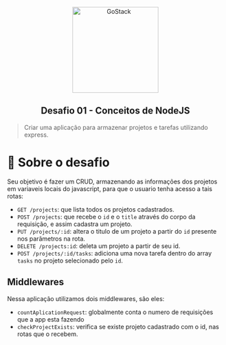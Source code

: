 <p align="center">
  <img alt="GoStack" src="https://rocketseat-cdn.s3-sa-east-1.amazonaws.com/bootcamp-header.png" width="200px" />
</p>
  
<h2 align="center">
  Desafio 01 - Conceitos de NodeJS
</h2>

 <blockquote>
   Criar uma aplicação para armazenar projetos e tarefas utilizando express.
 </blockquote>

# :pushpin: Sobre o desafio

<p>Seu objetivo é fazer um CRUD, armazenando as informações dos projetos em variaveis locais do javascript, para que o
usuario tenha acesso a tais rotas: </p>

- `GET /projects`: que lista todos os projetos cadastrados.
- `POST /projects`: que recebe o `id` e o `title` através do corpo da requisição, e assim cadastra um projeto.
- `PUT /projects/:id`: altera o titulo de um projeto a partir do `id` presente nos parâmetros na rota.
- `DELETE /projects:id`: deleta um projeto a partir de seu id.
- `POST /projects/:id/tasks`: adiciona uma nova tarefa dentro do array `tasks` no projeto selecionado pelo `id`.

## Middlewares
Nessa aplicação utilizamos dois middlewares, são eles:

- `countAplicationRequest`: globalmente conta o numero de requisições que a app esta fazendo
- `checkProjectExists`: verifica se existe projeto cadastrado com o id, nas rotas que o recebem.